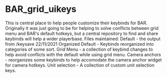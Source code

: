 # BAR_grid_uikeys
This is central place to help people customize their keybinds for BAR. Originally it was
just going to be for helping to solve conflicts between grid menu and BAR's default hotkeys,
but a central repository to find and share keybinds will help a wider playerbase.
Files maintained:
Default - the output from /keysave 22/11/2021
Organized Default - Keybinds reorganized into categories of some sort.
Grid Menu - a collection of keybind changes to help avoid conflicts with the default while using grid menu.
Camera anchors - reorganizes some keybinds to help accomodate the camera anchor widget for camera hotkeys.
Unit selection - A collection of custom unit selection keys.
